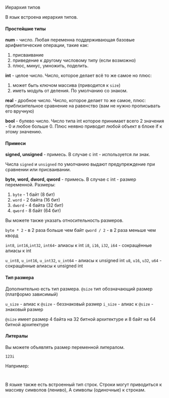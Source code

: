 Иерархия типов

В язык встроена иерархия типов.

#### Простейшие типы

**num** - число. Любая переменна поддерживающая базовые арифметические операции, такие как:
1) присваивание
2) приведение к другому числовому типу (если возможно)
3) плюс, минус, умножить, поделить.

**int** - целое число. Число, которое делает всё то же самое но плюс:
1) может быть ключом массива (приводится к `size`)
2) иметь модуль от деления.
По умолчанию со знаком.

**real** - дробное число. Число, которое делает то же самое, плюс: приблизительное сравнение на равенство (вам не нужно прописывать его вручную)

**bool** - булево число. Число типа int которое принимает всего 2 значения - 0 и любое больше 0. Плюс неявно приводит любой объект в блоке if к этому значению.

#### Примеси

**signed, unsigned** - примесь. В случае с int - используется ли знак.

Числа `signed` и `unsigned` по умолчанию выдают предупреждение 
при сравнении или присваивании.

**byte, word, dword, qword** - примесь. В случае с int - размер переменной.
Размеры:
1) `byte` - 1 байт (8 бит)
2) `word` - 2 байта (16 бит)
3) `dword` - 4 байта (32 бит)
4) `qword` - 8 байт (64 бит)

Вы можете также указать относительность размеров.

`byte * 2` - в 2 раза больше чем байт
`qword / 2` - в 2 раза меньше чем кворд

`int8`, `int16`,`int32`, `int64`- алиасы к int
`i8`, `i16`, `i32`, `i64` - сокращённые алиасы к int

`u_int8`, `u_int16`, `u_int32`, `u_int64` - алиасы к unsigned int
`u8`, `u16`, `u32`, `u64` - сокращённые алиасы к unsigned int

#### Тип размера

Дополнительно есть тип размера. 
`@size` тип обозначающий размер (платформо зависимый)

`u_size` - алиас к `@size` - беззнаковый размер
`i_size` - алиас к `@size` - знаковый размер

`@size` имеет размер 4 байта на 32 битной архитектуре
и 8 байт на 64 битной архитектуре
#### Литералы

Вы можете объявлять размер переменной литералом. 

`123i`

Например:

```
 
```

В языке также есть встроенный тип строк.
Строки могут приводиться к массиву символов (лениво),
А символы (одиночные) к строкам.
